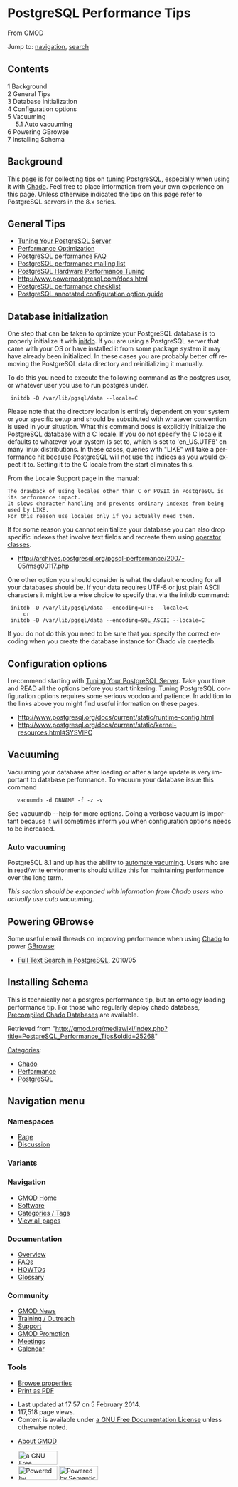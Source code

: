 <div id="mw-page-base" class="noprint">

</div>

<div id="mw-head-base" class="noprint">

</div>

<div id="content" class="mw-body" role="main">

<span id="top"></span>

<div id="mw-js-message" style="display:none;">

</div>



# <span dir="auto">PostgreSQL Performance Tips</span>

<div id="bodyContent">

<div id="siteSub">

From GMOD

</div>

<div id="contentSub">

</div>

<div id="jump-to-nav" class="mw-jump">

Jump to: [navigation](#mw-navigation), [search](#p-search)

</div>

<div id="mw-content-text" class="mw-content-ltr" lang="en" dir="ltr">

<div id="toc" class="toc">

<div id="toctitle">

## Contents

</div>

- [<span class="tocnumber">1</span>
  <span class="toctext">Background</span>](#Background)
- [<span class="tocnumber">2</span> <span class="toctext">General
  Tips</span>](#General_Tips)
- [<span class="tocnumber">3</span> <span class="toctext">Database
  initialization</span>](#Database_initialization)
- [<span class="tocnumber">4</span> <span class="toctext">Configuration
  options</span>](#Configuration_options)
- [<span class="tocnumber">5</span>
  <span class="toctext">Vacuuming</span>](#Vacuuming)
  - [<span class="tocnumber">5.1</span> <span class="toctext">Auto
    vacuuming</span>](#Auto_vacuuming)
- [<span class="tocnumber">6</span> <span class="toctext">Powering
  GBrowse</span>](#Powering_GBrowse)
- [<span class="tocnumber">7</span> <span class="toctext">Installing
  Schema</span>](#Installing_Schema)

</div>

## <span id="Background" class="mw-headline">Background</span>

This page is for collecting tips on tuning
[PostgreSQL](PostgreSQL "PostgreSQL"), especially when using it with
<a href="Chado" class="mw-redirect" title="Chado">Chado</a>. Feel free
to place information from your own experience on this page. Unless
otherwise indicated the tips on this page refer to PostgreSQL servers in
the 8.x series.

## <span id="General_Tips" class="mw-headline">General Tips</span>

- <a href="http://wiki.postgresql.org/wiki/Tuning_Your_PostgreSQL_Server"
  class="external text" rel="nofollow">Tuning Your PostgreSQL Server</a>
- <a href="http://wiki.postgresql.org/wiki/Performance_Optimization"
  class="external text" rel="nofollow">Performance Optimization</a>
- <a
  href="http://wiki.postgresql.org/wiki/FAQ#How_do_I_tune_the_database_engine_for_better_performance.3F#How_do_I_tune_the_database_engine_for_better_performance.3F"
  class="external text" rel="nofollow">PostgreSQL performance FAQ</a>
- <a href="http://archives.postgresql.org/pgsql-performance/"
  class="external text" rel="nofollow">PostgreSQL performance mailing
  list</a>
- <a
  href="http://momjian.us/main/writings/pgsql/hw_performance/index.html"
  class="external text" rel="nofollow">PostgreSQL Hardware Performance
  Tuning</a>
- <a href="http://www.powerpostgresql.com/docs.html" class="external free"
  rel="nofollow">http://www.powerpostgresql.com/docs.html</a>
- <a
  href="http://web.archive.org/web/20090126230633/http://powerpostgresql.com/PerfList"
  class="external text" rel="nofollow">PostgreSQL performance
  checklist</a>
- <a
  href="http://web.archive.org/web/20090122040931/http://powerpostgresql.com/Downloads/annotated_conf_80.html"
  class="external text" rel="nofollow">PostgreSQL annotated configuration
  option guide</a>

## <span id="Database_initialization" class="mw-headline">Database initialization</span>

One step that can be taken to optimize your PostgreSQL database is to
properly initialize it with
<a href="http://www.postgresql.org/docs/8.2/interactive/app-initdb.html"
class="external text" rel="nofollow">initdb</a>. If you are using a
PostgreSQL server that came with your OS or have installed it from some
package system it may have already been initialized. In these cases you
are probably better off removing the PostgreSQL data directory and
reinitializing it manually.

To do this you need to execute the following command as the postgres
user, or whatever user you use to run postgres under.

     initdb -D /var/lib/pgsql/data --locale=C

Please note that the directory location is entirely dependent on your
system or your specific setup and should be substituted with whatever
convention is used in your situation. What this command does is
explicitly initialize the PostgreSQL database with a C locale. If you do
not specify the C locale it defaults to whatever your system is set to,
which is set to 'en_US.UTF8' on many linux distributions. In these
cases, queries with "LIKE" will take a performance hit because
PostgreSQL will not use the indices as you would expect it to. Setting
it to the C locale from the start eliminates this.

From the Locale Support page in the manual:

    The drawback of using locales other than C or POSIX in PostgreSQL is its performance impact.
    It slows character handling and prevents ordinary indexes from being used by LIKE.
    For this reason use locales only if you actually need them.

If for some reason you cannot reinitialize your database you can also
drop specific indexes that involve text fields and recreate them using
<a
href="http://www.postgresql.org/docs/8.2/interactive/indexes-opclass.html"
class="external text" rel="nofollow">operator classes</a>.

- <a
  href="http://archives.postgresql.org/pgsql-performance/2007-05/msg00117.php"
  class="external free"
  rel="nofollow">http://archives.postgresql.org/pgsql-performance/2007-05/msg00117.php</a>

One other option you should consider is what the default encoding for
all your databases should be. If your data requires UTF-8 or just plain
ASCII characters it might be a wise choice to specify that via the
initdb command:

     initdb -D /var/lib/pgsql/data --encoding=UTF8 --locale=C
         or
     initdb -D /var/lib/pgsql/data --encoding=SQL_ASCII --locale=C

If you do not do this you need to be sure that you specify the correct
encoding when you create the database instance for Chado via createdb.

## <span id="Configuration_options" class="mw-headline">Configuration options</span>

I recommend starting with
<a href="http://wiki.postgresql.org/wiki/Tuning_Your_PostgreSQL_Server"
class="external text" rel="nofollow">Tuning Your PostgreSQL Server</a>.
Take your time and READ all the options before you start tinkering.
Tuning PostgreSQL configuration options requires some serious voodoo and
patience. In addition to the links above you might find useful
information on these pages.

- <a
  href="http://www.postgresql.org/docs/current/static/runtime-config.html"
  class="external free"
  rel="nofollow">http://www.postgresql.org/docs/current/static/runtime-config.html</a>
- <a
  href="http://www.postgresql.org/docs/current/static/kernel-resources.html#SYSVIPC#SYSVIPC"
  class="external free"
  rel="nofollow">http://www.postgresql.org/docs/current/static/kernel-resources.html#SYSVIPC</a>

  

## <span id="Vacuuming" class="mw-headline">Vacuuming</span>

Vacuuming your database after loading or after a large update is very
important to database performance. To vacuum your database issue this
command

       vacuumdb -d DBNAME -f -z -v

See vacuumdb --help for more options. Doing a verbose vacuum is
important because it will sometimes inform you when configuration
options needs to be increased.

### <span id="Auto_vacuuming" class="mw-headline">Auto vacuuming</span>

PostgreSQL 8.1 and up has the ability to <a
href="http://www.postgresql.org/docs/8.2/interactive/routine-vacuuming.html#AUTOVACUUM#AUTOVACUUM"
class="external text" rel="nofollow">automate vacuming</a>. Users who
are in read/write environments should utilize this for maintaining
performance over the long term.

*This section should be expanded with information from Chado users who
actually use auto vacuuming.*

## <span id="Powering_GBrowse" class="mw-headline">Powering GBrowse</span>

Some useful email threads on improving performance when using
<a href="Chado" class="mw-redirect" title="Chado">Chado</a> to power
[GBrowse](GBrowse.1 "GBrowse"):

- <a
  href="http://gmod.827538.n3.nabble.com/Full-text-search-in-CHADO-PostgreSQL-GBROWSE-td844967.html#a844967#a844967"
  class="external text" rel="nofollow">Full Text Search in PostgreSQL</a>,
  2010/05

## <span id="Installing_Schema" class="mw-headline">Installing Schema</span>

This is technically not a postgres performance tip, but an ontology
loading performance tip. For those who regularly deploy chado database,
[Precompiled Chado
Databases](Precompiled_Chado_Databases "Precompiled Chado Databases")
are available.

</div>

<div class="printfooter">

Retrieved from
"<http://gmod.org/mediawiki/index.php?title=PostgreSQL_Performance_Tips&oldid=25268>"

</div>

<div id="catlinks" class="catlinks">

<div id="mw-normal-catlinks" class="mw-normal-catlinks">

[Categories](Special:Categories "Special:Categories"):

- [Chado](Category:Chado "Category:Chado")
- <a
  href="http://gmod.org/mediawiki/index.php?title=Category:Performance&amp;action=edit&amp;redlink=1"
  class="new"
  title="Category:Performance (page does not exist)">Performance</a>
- [PostgreSQL](Category:PostgreSQL "Category:PostgreSQL")

</div>

</div>

<div class="visualClear">

</div>

</div>

</div>

<div id="mw-navigation">

## Navigation menu

<div id="mw-head">



<div id="left-navigation">

<div id="p-namespaces" class="vectorTabs" role="navigation"
aria-labelledby="p-namespaces-label">

### Namespaces

- <span id="ca-nstab-main"><a href="PostgreSQL_Performance_Tips" accesskey="c"
  title="View the content page [c]">Page</a></span>
- <span id="ca-talk"><a
  href="http://gmod.org/mediawiki/index.php?title=Talk:PostgreSQL_Performance_Tips&amp;action=edit&amp;redlink=1"
  accesskey="t"
  title="Discussion about the content page [t]">Discussion</a></span>

</div>

<div id="p-variants" class="vectorMenu emptyPortlet" role="navigation"
aria-labelledby="p-variants-label">

### 

### Variants[](#)

<div class="menu">

</div>

</div>

</div>

<div id="right-navigation">





</div>



</div>

</div>

</div>

<div id="mw-panel">

<div id="p-logo" role="banner">

<a href="Main_Page"
style="background-image: url(../images/GMOD-cogs.png);"
title="Visit the main page"></a>

</div>

<div id="p-Navigation" class="portal" role="navigation"
aria-labelledby="p-Navigation-label">

### Navigation

<div class="body">

- <span id="n-GMOD-Home">[GMOD Home](Main_Page)</span>
- <span id="n-Software">[Software](GMOD_Components)</span>
- <span id="n-Categories-.2F-Tags">[Categories /
  Tags](Categories)</span>
- <span id="n-View-all-pages">[View all pages](Special:AllPages)</span>

</div>

</div>

<div id="p-Documentation" class="portal" role="navigation"
aria-labelledby="p-Documentation-label">

### Documentation

<div class="body">

- <span id="n-Overview">[Overview](Overview)</span>
- <span id="n-FAQs">[FAQs](Category:FAQ)</span>
- <span id="n-HOWTOs">[HOWTOs](Category:HOWTO)</span>
- <span id="n-Glossary">[Glossary](Glossary)</span>

</div>

</div>

<div id="p-Community" class="portal" role="navigation"
aria-labelledby="p-Community-label">

### Community

<div class="body">

- <span id="n-GMOD-News">[GMOD News](GMOD_News)</span>
- <span id="n-Training-.2F-Outreach">[Training /
  Outreach](Training_and_Outreach)</span>
- <span id="n-Support">[Support](Support)</span>
- <span id="n-GMOD-Promotion">[GMOD Promotion](GMOD_Promotion)</span>
- <span id="n-Meetings">[Meetings](Meetings)</span>
- <span id="n-Calendar">[Calendar](Calendar)</span>

</div>

</div>

<div id="p-tb" class="portal" role="navigation"
aria-labelledby="p-tb-label">

### Tools

<div class="body">


- <span id="t-smwbrowselink"><a href="Special:Browse/PostgreSQL_Performance_Tips"
  rel="smw-browse">Browse properties</a></span>
- <span id="t-pdf">[Print as
  PDF](http://gmod.org/mediawiki/index.php?title=Special:PdfPrint&page=PostgreSQL_Performance_Tips)</span>

</div>

</div>

</div>

</div>

<div id="footer" role="contentinfo">

- <span id="footer-info-lastmod">Last updated at 17:57 on 5 February
  2014.</span>
- <span id="footer-info-viewcount">117,518 page views.</span>
- <span id="footer-info-copyright">Content is available under
  <a href="http://www.gnu.org/licenses/fdl-1.3.html" class="external"
  rel="nofollow">a GNU Free Documentation License</a> unless otherwise
  noted.</span>

<!-- -->

- <span id="footer-places-about">[About
  GMOD](GMOD:About "GMOD:About")</span>

<!-- -->

- <span id="footer-copyrightico">[<img src="http://www.gnu.org/graphics/gfdl-logo-small.png" width="88"
  height="31" alt="a GNU Free Documentation License" />](http://www.gnu.org/licenses/fdl-1.3.html)</span>
- <span id="footer-poweredbyico">[<img
  src="../mediawiki/skins/common/images/poweredby_mediawiki_88x31.png"
  width="88" height="31" alt="Powered by MediaWiki" />](http://www.mediawiki.org/)
  [<img
  src="../mediawiki/extensions/SemanticMediaWiki/resources/images/smw_button.png"
  width="88" height="31" alt="Powered by Semantic MediaWiki" />](https://www.semantic-mediawiki.org/wiki/Semantic_MediaWiki)</span>

<div style="clear:both">

</div>

</div>
